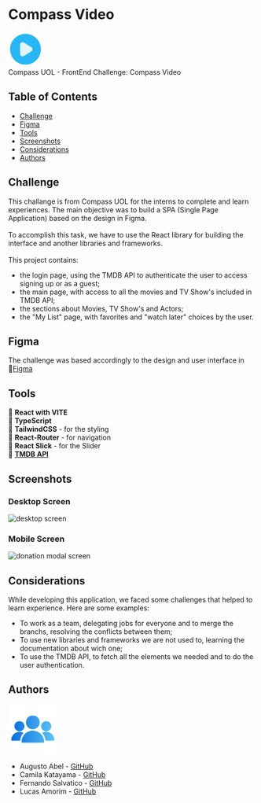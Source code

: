 # Compass Video

<img width="70px" src="./streaming-compass/src/images/icons/blue-play.png"><br>
Compass UOL - FrontEnd Challenge: Compass Video<br>


## Table of Contents

- [Challenge](#challenge)
- [Figma](#figma)
- [Tools](#tools)
- [Screenshots](#screenshots)
- [Considerations](#considerations)
- [Authors](#authors)


## Challenge

This challange is from Compass UOL for the interns to complete and learn experiences.
The main objective was to build a SPA (Single Page Application) based on the design in Figma.<br><br>
To accomplish this task, we have to use the React library for building the interface and another libraries and frameworks.<br><br>
This project contains:
- the login page, using the TMDB API to authenticate the user to access signing up or as a guest;
- the main page, with access to all the movies and TV Show's included in TMDB API;
- the sections about Movies, TV Show's and Actors;
- the "My List" page, with favorites and "watch later" choices by the user.


## Figma

The challenge was based accordingly to the design and user interface in 🔗[Figma](https://www.figma.com/file/Jz1kalLo4N6bnNDrYjgpBR/Compass-Video?type=design&node-id=0%3A1&mode=design&t=qYhmrU8xg7rcpW3U-1)

## Tools

🔨 <b>React with VITE</b><br>
🔨 <b>TypeScript</b><br>
🔨 <b>TailwindCSS</b> - for the styling<br>
🔨 <b>React-Router</b> - for navigation<br>
🔨 <b>React Slick</b> - for the Slider<br>
🔨 [<b>TMDB API</b>](https://developer.themoviedb.org/reference/intro/getting-started)<br>

## Screenshots

### Desktop Screen
<img src="./streaming-compass/src/images/desktopScreen.gif" alt="desktop screen">

### Mobile Screen
<img width="290px" src="./streaming-compass/src/images/mobileScreen.gif" alt="donation modal screen">


## Considerations

While developing this application, we faced some challenges that helped to learn experience. Here are some examples:

- To work as a team, delegating jobs for everyone and to merge the branchs, resolving the conflicts between them;
- To use new libraries and frameworks we are not used to, learning the documentation about wich one;
- To use the TMDB API, to fetch all the elements we needed and to do the user authentication.

## Authors

<img width="100px" src="./streaming-compass/src/images/icons/people-icon.png">

- Augusto Abel - [GitHub](https://github.com/augustoabel)
- Camila Katayama - [GitHub](https://github.com/camilakataa)
- Fernando Salvatico - [GitHub](https://github.com/fehsalvatico7)
- Lucas Amorim - [GitHub](https://github.com/Amorimsl)



